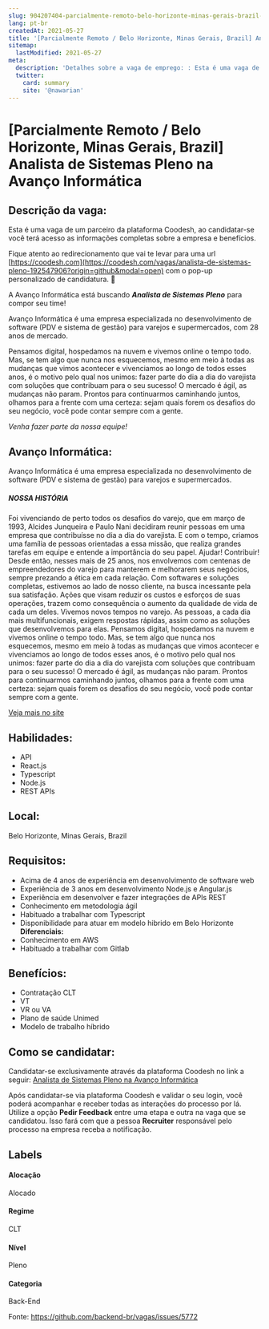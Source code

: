 ```yaml
---
slug: 904207404-parcialmente-remoto-belo-horizonte-minas-gerais-brazil-analista-de-sistemas-pleno-na-avanco-informatica
lang: pt-br
createdAt: 2021-05-27
title: '[Parcialmente Remoto / Belo Horizonte, Minas Gerais, Brazil] Analista de Sistemas Pleno na Avanço Informática - Vaga de Emprego'
sitemap:
  lastModified: 2021-05-27
meta:
  description: 'Detalhes sobre a vaga de emprego: : Esta é uma vaga de um parceiro da plataforma Coodesh, ao candidatar-se você terá acesso as informações completas sobre a empresa e benefícios.  Fique atento ao redirecionamento que vai te levar para uma url [https://coodesh.com](https://coodesh.com/vagas/analista-de-sistemas-pleno-192547906?origin=github&modal=open) com o pop-up personalizado de candidatura. 👋 <p>A Avanço Informática está buscando <strong><em>Analista de Sistemas Pleno</em></strong> para compor seu time!</p> <p>Avanço Informática é uma empresa especializada no desenvolvimento de software (PDV e sistema de gestão) para varejos e supermercados, com 28 anos de mercado.</p> <p>Pensamos digital, hospedamos na nuvem e vivemos online o tempo todo. Mas, se tem algo que nunca nos esquecemos, mesmo em meio à todas as mudanças que vimos acontecer e vivenciamos ao longo de todos esses anos, é o motivo pelo qual nos unimos: fazer parte do dia a dia do varejista com soluções que contribuam para o seu sucesso! O mercado é ágil, as mudanças não param. Prontos para continuarmos caminhando juntos, olhamos para a frente com uma certeza: sejam quais forem os desafios do seu negócio, você pode contar sempre com a gente.</p> <p><em>Venha fazer parte da nossa equipe!</em></p>'
  twitter:
    card: summary
    site: '@nawarian'
---
```


# [Parcialmente Remoto / Belo Horizonte, Minas Gerais, Brazil] Analista de Sistemas Pleno na Avanço Informática

## Descrição da vaga: 
Esta é uma vaga de um parceiro da plataforma Coodesh, ao candidatar-se você terá acesso as informações completas sobre a empresa e benefícios.


Fique atento ao redirecionamento que vai te levar para uma url [https://coodesh.com](https://coodesh.com/vagas/analista-de-sistemas-pleno-192547906?origin=github&modal=open) com o pop-up personalizado de candidatura. 👋
<p>A Avanço Informática está buscando <strong><em>Analista de Sistemas Pleno</em></strong> para compor seu time!</p>
<p>Avanço Informática é uma empresa especializada no desenvolvimento de software (PDV e sistema de gestão) para varejos e supermercados, com 28 anos de mercado.</p>
<p>Pensamos digital, hospedamos na nuvem e vivemos online o tempo todo. Mas, se tem algo que nunca nos esquecemos, mesmo em meio à todas as mudanças que vimos acontecer e vivenciamos ao longo de todos esses anos, é o motivo pelo qual nos unimos: fazer parte do dia a dia do varejista com soluções que contribuam para o seu sucesso! O mercado é ágil, as mudanças não param. Prontos para continuarmos caminhando juntos, olhamos para a frente com uma certeza: sejam quais forem os desafios do seu negócio, você pode contar sempre com a gente.</p>
<p><em>Venha fazer parte da nossa equipe!</em></p>

## Avanço Informática: 
 <p>Avanço Informática é uma empresa especializada no desenvolvimento de software (PDV e sistema de gestão) para varejos e supermercados.</p>

<h5>NOSSA HISTÓRIA</h5>
<p>Foi vivenciando de perto todos os desafios do varejo, que em março de 1993, Alcides Junqueira e Paulo Nani decidiram reunir pessoas em uma empresa que contribuísse no dia a dia do varejista. E com o tempo, criamos uma família de pessoas orientadas a essa missão, que realiza grandes tarefas em equipe e entende a importância do seu papel.   Ajudar! Contribuir! Desde então, nesses mais de 25 anos, nos envolvemos com centenas de empreendedores do varejo para manterem e melhorarem seus negócios, sempre prezando a ética em cada relação. Com softwares e soluções completas, estivemos ao lado de nosso cliente, na busca incessante pela sua satisfação. Ações que visam reduzir os custos e esforços de suas operações, trazem como consequência o aumento da qualidade de vida de cada um deles.   Vivemos novos tempos no varejo. As pessoas, a cada dia mais multifuncionais, exigem respostas rápidas, assim como as soluções que desenvolvemos para elas. Pensamos digital, hospedamos na nuvem e vivemos online o tempo todo. Mas, se tem algo que nunca nos esquecemos, mesmo em meio à todas as mudanças que vimos acontecer e vivenciamos ao longo de todos esses anos, é o motivo pelo qual nos unimos: fazer parte do dia a dia do varejista com soluções que contribuam para o seu sucesso! O mercado é ágil, as mudanças não param. Prontos para continuarmos caminhando juntos, olhamos para a frente com uma certeza: sejam quais forem os desafios do seu negócio, você pode contar sempre com a gente.</p><a href='https://coodesh.com/empresas/avanco-informatica'>Veja mais no site</a>

 ## Habilidades: 
 - API 
- React.js 
- Typescript 
- Node.js 
- REST APIs
## Local: 
 Belo Horizonte, Minas Gerais, Brazil
## Requisitos: 
 - Acima de 4 anos de experiência em desenvolvimento de software web  
- Experiência de 3 anos em desenvolvimento Node.js e Angular.js 
- Experiência em desenvolver e fazer integrações de APIs REST 
- Conhecimento em metodologia ágil 
- Habituado a trabalhar com Typescript 
- Disponibilidade para atuar em modelo hibrido em Belo Horizonte
**Diferenciais:** 
 - Conhecimento em AWS 
- Habituado a trabalhar com Gitlab
## Benefícios: 
 - Contratação CLT 
- VT 
- VR ou VA 
- Plano de saúde Unimed 
- Modelo de trabalho híbrido
## Como se candidatar:
Candidatar-se exclusivamente através da plataforma Coodesh no link a seguir: [Analista de Sistemas Pleno na Avanço Informática](https://coodesh.com/vagas/analista-de-sistemas-pleno-192547906?origin=github&modal=open)


Após candidatar-se via plataforma Coodesh e validar o seu login, você poderá acompanhar e receber todas as interações do processo por lá. Utilize a opção <b>Pedir Feedback</b> entre uma etapa e outra na vaga que se candidatou. Isso fará com que a pessoa <b>Recruiter</b> responsável pelo processo na empresa receba a notificação.
## Labels
#### Alocação
Alocado
#### Regime
CLT
#### Nível
Pleno
#### Categoria
Back-End

Fonte: https://github.com/backend-br/vagas/issues/5772